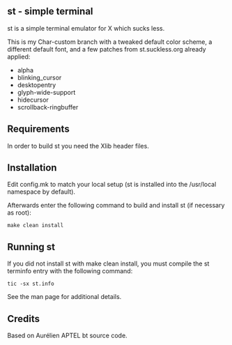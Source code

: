 st - simple terminal
--------------------
st is a simple terminal emulator for X which sucks less.

This is my Char-custom branch with a tweaked default color scheme, a different default font, and a few patches from st.suckless.org already applied:
* alpha
* blinking_cursor
* desktopentry
* glyph-wide-support
* hidecursor
* scrollback-ringbuffer


Requirements
------------
In order to build st you need the Xlib header files.


Installation
------------
Edit config.mk to match your local setup (st is installed into
the /usr/local namespace by default).

Afterwards enter the following command to build and install st (if
necessary as root):

    make clean install


Running st
----------
If you did not install st with make clean install, you must compile
the st terminfo entry with the following command:

    tic -sx st.info

See the man page for additional details.

Credits
-------
Based on Aurélien APTEL <aurelien dot aptel at gmail dot com> bt source code.

